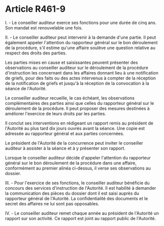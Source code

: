 # Article R461-9

I. - Le conseiller auditeur exerce ses fonctions pour une durée de cinq ans. Son mandat est renouvelable une fois.

II. - Le conseiller auditeur peut intervenir à la demande d'une partie. Il peut également appeler l'attention du rapporteur général sur le bon déroulement de la procédure, s'il estime qu'une affaire soulève une question relative au respect des droits des parties.

Les parties mises en cause et saisissantes peuvent présenter des observations au conseiller auditeur sur le déroulement de la procédure d'instruction les concernant dans les affaires donnant lieu à une notification de griefs, pour des faits ou des actes intervenus à compter de la réception de la notification de griefs et jusqu'à la réception de la convocation à la séance de l'Autorité.

Le conseiller auditeur recueille, le cas échéant, les observations complémentaires des parties ainsi que celles du rapporteur général sur le déroulement de la procédure. Il peut proposer des mesures destinées à améliorer l'exercice de leurs droits par les parties.

Il conclut ses interventions en rédigeant un rapport remis au président de l'Autorité au plus tard dix jours ouvrés avant la séance. Une copie est adressée au rapporteur général et aux parties concernées.

Le président de l'Autorité de la concurrence peut inviter le conseiller auditeur à assister à la séance et à y présenter son rapport.

Lorsque le conseiller auditeur décide d'appeler l'attention du rapporteur général sur le bon déroulement de la procédure dans une affaire, conformément au premier alinéa ci-dessus, il verse ses observations au dossier.

III. - Pour l'exercice de ses fonctions, le conseiller auditeur bénéficie du concours des services d'instruction de l'Autorité. Il est habilité à demander la communication des pièces du dossier dont il est saisi auprès du rapporteur général de l'Autorité. La confidentialité des documents et le secret des affaires ne lui sont pas opposables.

IV. - Le conseiller auditeur remet chaque année au président de l'Autorité un rapport sur son activité. Ce rapport est joint au rapport public de l'Autorité.
